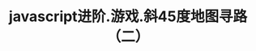 ---
layout: result
title: javascript进阶.游戏.斜45度地图寻路（二）
keywords:	 "javascript,game,map,斜45度地图寻路,Astar"
description: "javascript game map 斜45度地图寻路 Astar"
referrertitle: "javascript进阶.游戏.斜45度地图寻路（二）"
referrer: "/2014/11/02/javascript-game-map45-findpath/"
hash: "LhJuq"
height: 550
---